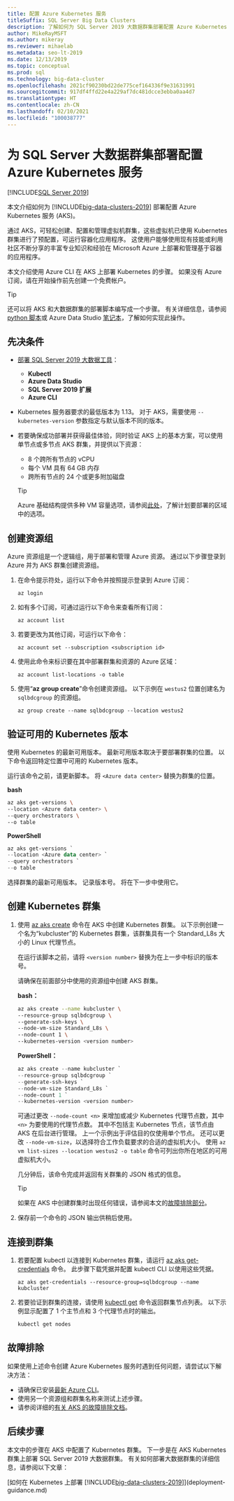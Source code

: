 ```yaml
---
title: 配置 Azure Kubernetes 服务
titleSuffix: SQL Server Big Data Clusters
description: 了解如何为 SQL Server 2019 大数据群集部署配置 Azure Kubernetes 服务 (AKS)。
author: MikeRayMSFT
ms.author: mikeray
ms.reviewer: mihaelab
ms.metadata: seo-lt-2019
ms.date: 12/13/2019
ms.topic: conceptual
ms.prod: sql
ms.technology: big-data-cluster
ms.openlocfilehash: 2021cf90230bd22de775cef164336f9e31631991
ms.sourcegitcommit: 917df4ffd22e4a229af7dc481dcce3ebba0aa4d7
ms.translationtype: HT
ms.contentlocale: zh-CN
ms.lasthandoff: 02/10/2021
ms.locfileid: "100038777"
---
```

# <a name="configure-azure-kubernetes-service-for-sql-server-big-data-cluster-deployments"></a>为 SQL Server 大数据群集部署配置 Azure Kubernetes 服务

[!INCLUDE[SQL Server 2019](../includes/applies-to-version/sqlserver2019.md)]

本文介绍如何为 [!INCLUDE[big-data-clusters-2019](../includes/ssbigdataclusters-ver15.md)] 部署配置 Azure Kubernetes 服务 (AKS)。

通过 AKS，可轻松创建、配置和管理虚拟机群集，这些虚拟机已使用 Kubernetes 群集进行了预配置，可运行容器化应用程序。 这使用户能够使用现有技能或利用社区不断分享的丰富专业知识和经验在 Microsoft Azure 上部署和管理基于容器的应用程序。

本文介绍使用 Azure CLI 在 AKS 上部署 Kubernetes 的步骤。 如果没有 Azure 订阅，请在开始操作前先创建一个免费帐户。

> [!TIP]
> 还可以将 AKS 和大数据群集的部署脚本编写成一个步骤。 有关详细信息，请参阅 [python 脚本](quickstart-big-data-cluster-deploy.md)或 Azure Data Studio [笔记本](notebooks-deploy.md)，了解如何实现此操作。

## <a name="prerequisites"></a>先决条件

- [部署 SQL Server 2019 大数据工具](deploy-big-data-tools.md)：
   - **Kubectl**
   - **Azure Data Studio**
   - **SQL Server 2019 扩展**
   - **Azure CLI**

- Kubernetes 服务器要求的最低版本为 1.13。 对于 AKS，需要使用 `--kubernetes-version` 参数指定与默认版本不同的版本。

- 若要确保成功部署并获得最佳体验，同时验证 AKS 上的基本方案，可以使用单节点或多节点 AKS 群集，并提供以下资源：
   - 8 个跨所有节点的 vCPU
   - 每个 VM 具有 64 GB 内存
   - 跨所有节点的 24 个或更多附加磁盘

   > [!TIP]
   > Azure 基础结构提供多种 VM 容量选项，请参阅[此处](/azure/virtual-machines/windows/sizes)，了解计划要部署的区域中的选项。

## <a name="create-a-resource-group"></a>创建资源组

Azure 资源组是一个逻辑组，用于部署和管理 Azure 资源。 通过以下步骤登录到 Azure 并为 AKS 群集创建资源组。

1. 在命令提示符处，运行以下命令并按照提示登录到 Azure 订阅：

    ```azurecli
    az login
    ```

1. 如有多个订阅，可通过运行以下命令来查看所有订阅：

   ```azurecli
   az account list
   ```

1. 若要更改为其他订阅，可运行以下命令：

   ```azurecli
   az account set --subscription <subscription id>
   ```

1. 使用此命令来标识要在其中部署群集和资源的 Azure 区域：

   ```azurecli
   az account list-locations -o table
   ```

1. 使用“**az group create**”命令创建资源组。 以下示例在 `westus2` 位置创建名为 `sqlbdcgroup` 的资源组。

   ```azurecli
   az group create --name sqlbdcgroup --location westus2
   ```

## <a name="verify-available-kubernetes-versions"></a>验证可用的 Kubernetes 版本

使用 Kubernetes 的最新可用版本。 最新可用版本取决于要部署群集的位置。 以下命令返回特定位置中可用的 Kubernetes 版本。

运行该命令之前，请更新脚本。 将 `<Azure data center>` 替换为群集的位置。

   **bash**

   ```bash
   az aks get-versions \
   --location <Azure data center> \
   --query orchestrators \
   --o table
   ```

   **PowerShell**

   ```powershell
   az aks get-versions `
   --location <Azure data center> `
   --query orchestrators `
   --o table
   ```

选择群集的最新可用版本。 记录版本号。 将在下一步中使用它。

## <a name="create-a-kubernetes-cluster"></a>创建 Kubernetes 群集

1. 使用 [az aks create](/cli/azure/aks) 命令在 AKS 中创建 Kubernetes 群集。 以下示例创建一个名为“kubcluster”的 Kubernetes 群集，该群集具有一个 Standard_L8s 大小的 Linux 代理节点。

   在运行该脚本之前，请将 `<version number>` 替换为在上一步中标识的版本号。

   请确保在前面部分中使用的资源组中创建 AKS 群集。

   **bash：**

   ```bash
   az aks create --name kubcluster \
   --resource-group sqlbdcgroup \
   --generate-ssh-keys \
   --node-vm-size Standard_L8s \
   --node-count 1 \
   --kubernetes-version <version number>
   ```

   **PowerShell：**

   ```powershell
   az aks create --name kubcluster `
   --resource-group sqlbdcgroup `
   --generate-ssh-keys `
   --node-vm-size Standard_L8s `
   --node-count 1 `
   --kubernetes-version <version number>
   ```

   可通过更改 `--node-count <n>` 来增加或减少 Kubernetes 代理节点数，其中 `<n>` 为要使用的代理节点数。 其中不包括主 Kubernetes 节点，该节点由 AKS 在后台进行管理。 上一个示例出于评估目的仅使用单个节点。 还可以更改 `--node-vm-size`，以选择符合工作负载要求的合适的虚拟机大小。 使用 `az vm list-sizes --location westus2 -o table` 命令可列出你所在地区的可用虚拟机大小。

   几分钟后，该命令完成并返回有关群集的 JSON 格式的信息。

   > [!TIP]
   > 如果在 AKS 中创建群集时出现任何错误，请参阅本文的[故障排除部分](#troubleshoot)。

1. 保存前一个命令的 JSON 输出供稍后使用。

## <a name="connect-to-the-cluster"></a>连接到群集

1. 若要配置 kubectl 以连接到 Kubernetes 群集，请运行 [az aks get-credentials](/cli/azure/aks#az-aks-get-credentials) 命令。 此步骤下载凭据并配置 kubectl CLI 以使用这些凭据。

   ```azurecli
   az aks get-credentials --resource-group=sqlbdcgroup --name kubcluster
   ```

1. 若要验证到群集的连接，请使用 [kubectl get](https://kubernetes.io/docs/reference/generated/kubectl/kubectl-commands) 命令返回群集节点列表。  以下示例显示配置了 1 个主节点和 3 个代理节点时的输出。

   ```bash
   kubectl get nodes
   ```

## <a name="troubleshooting"></a><a id="troubleshoot"></a> 故障排除

如果使用上述命令创建 Azure Kubernetes 服务时遇到任何问题，请尝试以下解决方法：

- 请确保已安装[最新 Azure CLI](/cli/azure/install-azure-cli)。
- 使用另一个资源组和群集名称来测试上述步骤。
- 请参阅详细的[有关 AKS 的故障排除文档](/azure/aks/troubleshooting)。

## <a name="next-steps"></a>后续步骤

本文中的步骤在 AKS 中配置了 Kubernetes 群集。 下一步是在 AKS Kubernetes 群集上部署 SQL Server 2019 大数据群集。 有关如何部署大数据群集的详细信息，请参阅以下文章：

[如何在 Kubernetes 上部署 [!INCLUDE[big-data-clusters-2019](../includes/ssbigdataclusters-ss-nover.md)]](deployment-guidance.md)